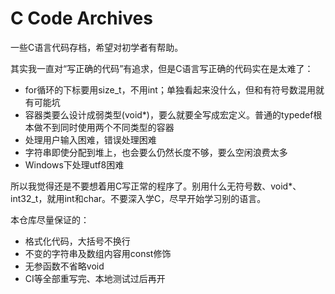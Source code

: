 # C Code Archives

一些C语言代码存档，希望对初学者有帮助。

其实我一直对“写正确的代码”有追求，但是C语言写正确的代码实在是太难了：

* for循环的下标要用size_t，不用int；单独看起来没什么，但和有符号数混用就有可能坑
* 容器类要么设计成弱类型(void*)，要么就要全写成宏定义。普通的typedef根本做不到同时使用两个不同类型的容器
* 处理用户输入困难，错误处理困难
* 字符串即使分配到堆上，也会要么仍然长度不够，要么空闲浪费太多
* Windows下处理utf8困难

所以我觉得还是不要想着用C写正常的程序了。别用什么无符号数、void*、int32_t，就用int和char。不要深入学C，尽早开始学习别的语言。

本仓库尽量保证的：

* 格式化代码，大括号不换行
* 不变的字符串及数组内容用const修饰
* 无参函数不省略void
* CI等全部重写完、本地测试过后再开
